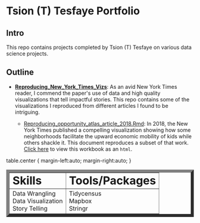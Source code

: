 # Tsion (T) Tesfaye Portfolio

## Intro

This repo contains projects completed by Tsion (T) Tesfaye on various data science projects.

## Outline

* **[Reproducing_New_York_Times_Vizs](https://tatesfaye.github.io/ttesfaye/Reproducing_New_York_Times_Vizs/)**: As an avid New York Times reader, I commend the paper's use of data and high quality visualizations that tell impactful stories. This repo contains some of the visualizations I reproduced from different articles I found to be intriguing. 

  + [Reproducing_opportunity_atlas_article_2018.Rmd](https://github.com/tatesfaye/ttesfaye/blob/master/Reproducing_New_York_Times_Vizs/reproducing_opportunity_atlas_article_2018.Rmd): In 2018, the New York Times published a compelling visualization showing how some neighborhoods facilitate the upward economic mobility of kids while others shackle it. This document reproduces a subset of that work. [Click here](https://tatesfaye.github.io/ttesfaye/Reproducing_New_York_Times_Vizs/reproducing_opportunity_atlas_article_2018.html) to view this workbook as an `html`.

table.center {
  margin-left:auto; 
  margin-right:auto;
}
<table border="8">
 <tr>
    <td><b style="font-size:30px">Skills</b></td>
    <td><b style="font-size:30px">Tools/Packages</b></td>
 </tr>
 <tr>
    <td>Data Wrangling 
      <br> Data Visualization      
      <br> Story Telling </td>
    <td>Tidycensus 
      <br> Mapbox
      <br> Stringr </td>
 </tr>
</table>
